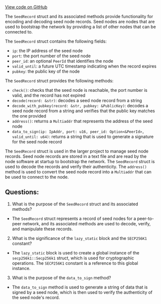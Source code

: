 [View code on GitHub](https://github.com/nervosnetwork/ckb/blob/develop/network/src/services/dns_seeding/seed_record.rs)

The `SeedRecord` struct and its associated methods provide functionality for encoding and decoding seed node records. Seed nodes are nodes that are used to bootstrap the network by providing a list of other nodes that can be connected to.

The `SeedRecord` struct contains the following fields:
- `ip`: the IP address of the seed node
- `port`: the port number of the seed node
- `peer_id`: an optional `PeerId` that identifies the node
- `valid_until`: a future UTC timestamp indicating when the record expires
- `pubkey`: the public key of the node

The `SeedRecord` struct provides the following methods:
- `check()`: checks that the seed node is reachable, the port number is valid, and the record has not expired
- `decode(record: &str)`: decodes a seed node record from a string
- `decode_with_pubkey(record: &str, pubkey: &PublicKey)`: decodes a seed node record from a string and verifies that the public key matches the one provided
- `address()`: returns a `Multiaddr` that represents the address of the seed node
- `data_to_sign(ip: IpAddr, port: u16, peer_id: Option<&PeerId>, valid_until: u64)`: returns a string that is used to generate a signature for the seed node record

The `SeedRecord` struct is used in the larger project to manage seed node records. Seed node records are stored in a text file and are read by the node software at startup to bootstrap the network. The `SeedRecord` struct is used to decode the records and verify their authenticity. The `address()` method is used to convert the seed node record into a `Multiaddr` that can be used to connect to the node.
## Questions:
 1. What is the purpose of the `SeedRecord` struct and its associated methods?
- The `SeedRecord` struct represents a record of seed nodes for a peer-to-peer network, and its associated methods are used to decode, verify, and manipulate these records.

2. What is the significance of the `lazy_static` block and the `SECP256K1` constant?
- The `lazy_static` block is used to create a global instance of the `secp256k1::Secp256k1` struct, which is used for cryptographic operations. The `SECP256K1` constant is a reference to this global instance.

3. What is the purpose of the `data_to_sign` method?
- The `data_to_sign` method is used to generate a string of data that is signed by a seed node, which is then used to verify the authenticity of the seed node's record.
